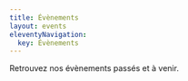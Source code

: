 ```yaml
---
title: Évènements
layout: events
eleventyNavigation:
  key: Évènements
---
```


Retrouvez nos évènements passés et à venir.
